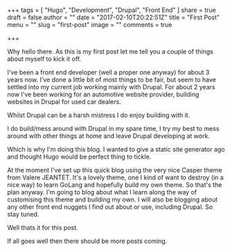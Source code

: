 +++
tags = [
  "Hugo",
  "Development",
  "Drupal",
  "Front End"
]
share = true
draft = false
author = ""
date = "2017-02-10T20:22:51Z"
title = "First Post"
menu = ""
slug = "first-post"
image = ""
comments = true

+++

Why hello there.
As this is my first post let me tell you a couple of things about myself to kick it off.

I've been a front end developer (well a proper one anyway) for about 3 years now. I've done a little bit of most things to be fair, but seem to have settled into my current job working mainly with Drupal. For about 2 years now I've been working for an automotive website provider, building websites in Drupal for used car dealers.

Whilst Drupal can be a harsh mistress I do enjoy building with it.

I do build/mess around with Drupal in my spare time, I try my best to mess around with other things at home and leave Drupal developing at work.

Which is why I'm doing this blog.
I wanted to give a static site generator ago and thought Hugo would be perfect thing to tickle.

At the moment I've set up this quick blog using the very nice Casper theme from Valere JEANTET. It's a lovely theme, one I kind of want to destroy (in a nice way) to learn GoLang and hopefully build my own theme. So that's the plan anyway. I'm going to blog about what I learn along the way of customising this theme and building my own. I will also be blogging about any other front end nuggets I find out about or use, including Drupal. So stay tuned.

Well thats it for this post.

If all goes well then there should be more posts coming.
